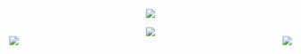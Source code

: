 <div align = "center"> <img src = "https://discord.c99.nl/widget/theme-4/<Ur_Discord_ID>.png"> </div>
<br>
<div align="center"><img src="https://github-profile-trophy.vercel.app/?username=<Ur_Github_name>&theme=dracula"></div>
<img align="left" src="https://github-readme-stats.vercel.app/api?username=<Ur_Github_name>&theme=tokyonight"><img align="right" src="https://github-readme-stats.vercel.app/api/top-langs/?username=<Ur_Github_name>&theme=tokyonight&hide=batchfile">
<br>
